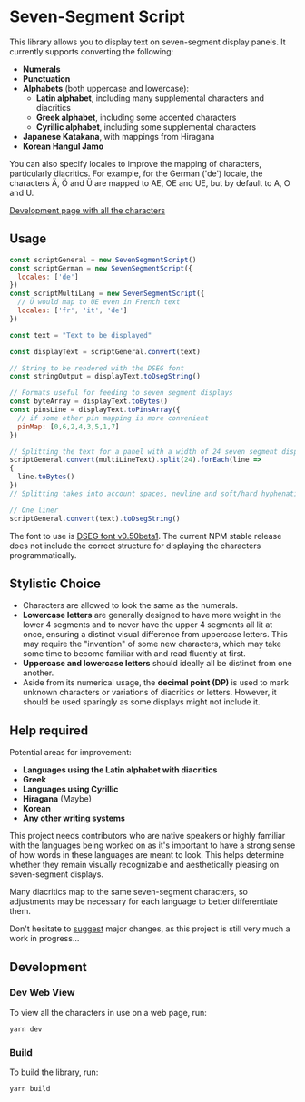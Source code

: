 # Seven-Segment Script

This library allows you to display text on seven-segment display panels.
It currently supports converting the following:
- **Numerals**
- **Punctuation**
- **Alphabets** (both uppercase and lowercase):
  - **Latin alphabet**, including many supplemental characters and diacritics
  - **Greek alphabet**, including some accented characters
  - **Cyrillic alphabet**, including some supplemental characters
- **Japanese Katakana**, with mappings from Hiragana
- **Korean Hangul Jamo**

You can also specify locales to improve the mapping of characters,
particularly diacritics.
For example, for the German ('de') locale, the characters Ä, Ö and Ü
are mapped to AE, OE and UE, but by default to A, O and U.

[Development page with all the characters](https://2sh.github.io/seven-segment-script/)

## Usage

```js
const scriptGeneral = new SevenSegmentScript()
const scriptGerman = new SevenSegmentScript({
  locales: ['de']
})
const scriptMultiLang = new SevenSegmentScript({
  // Ü would map to UE even in French text
  locales: ['fr', 'it', 'de']
})

const text = "Text to be displayed"

const displayText = scriptGeneral.convert(text)

// String to be rendered with the DSEG font
const stringOutput = displayText.toDsegString()

// Formats useful for feeding to seven segment displays
const byteArray = displayText.toBytes()
const pinsLine = displayText.toPinsArray({
  // if some other pin mapping is more convenient
  pinMap: [0,6,2,4,3,5,1,7]
})

// Splitting the text for a panel with a width of 24 seven segment displays
scriptGeneral.convert(multiLineText).split(24).forEach(line =>
{
  line.toBytes()
})
// Splitting takes into account spaces, newline and soft/hard hyphenation characters

// One liner
scriptGeneral.convert(text).toDsegString()
```

The font to use is [DSEG font v0.50beta1](https://github.com/keshikan/DSEG/releases/tag/v0.50beta1). The current NPM stable release does not include the
correct structure for displaying the characters programmatically.

## Stylistic Choice
- Characters are allowed to look the same as the numerals.
- **Lowercase letters** are generally designed to have more weight in
  the lower 4 segments and to never have the upper 4 segments all lit
  at once,
  ensuring a distinct visual difference from uppercase letters.
  This may require the "invention" of some new characters, which may take
  some time to become familiar with and read fluently at first.
- **Uppercase and lowercase letters** should ideally all be distinct
  from one another.
- Aside from its numerical usage, the **decimal point (DP)**
  is used to mark unknown characters or variations of diacritics or letters.
  However, it should be used sparingly as some displays might not
  include it.

## Help required
Potential areas for improvement:
  - **Languages using the Latin alphabet with diacritics**
  - **Greek**
  - **Languages using Cyrillic**
  - **Hiragana** (Maybe)
  - **Korean**
  - **Any other writing systems**

This project needs contributors who are native speakers or highly
familiar with the languages being worked on as it's important to have a strong sense of how words in these languages are meant to look.
This helps determine whether they remain visually recognizable and
aesthetically pleasing on seven-segment displays.

Many diacritics map to the same seven-segment characters, so adjustments
may be necessary for each language to better differentiate them.

Don't hesitate to [suggest](https://github.com/2sh/seven-segment-script/discussions) major changes, as this project is still very
much a work in progress...

## Development
### Dev Web View

To view all the characters in use on a web page, run:
```sh
yarn dev
```

### Build

To build the library, run:
```sh
yarn build
```
